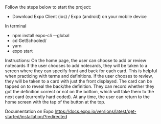 Follow the steps below to start the project:
 - Download Expo Client (ios) / Expo (android) on your mobile device 

 In terminal
 - npm install expo-cli --global
 - cd GetSchooled/
 - yarn
 - expo start

 Instructions:
    On the home page, the user can choose to add or review notecards
    If the user chooses to add notecards, they will be taken to a screen where they can specify front and back for each card. This is helpful when practicing with terms and definitions.
    If the user chooses to review, they will be taken to a card with just the front displayed. The card can be tapped on to reveal the back/the definition. They can record whether they got the definition correct or not on the bottom, which will take them to the next card (currently hard coded).
    At any time, the user can return to the home screen with the tap of the button at the top.

 Documentation on Expo
 https://docs.expo.io/versions/latest/get-started/installation/?redirected
